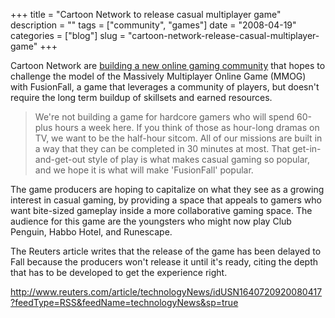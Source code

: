 +++
title = "Cartoon Network to release casual multiplayer game"
description = ""
tags = ["community", "games"]
date = "2008-04-19"
categories = ["blog"]
slug = "cartoon-network-release-casual-multiplayer-game"
+++



<p>Cartoon Network are <a href="http://www.reuters.com/article/technologyNews/idUSN1640720920080417?feedType=RSS&amp;feedName=technologyNews&amp;sp=true">building a new online gaming community</a> that hopes to challenge the model of the Massively Multiplayer Online Game (MMOG) with FusionFall, a game that leverages a community of players, but doesn't require the long term buildup of skillsets and earned resources. </p>
<blockquote><p>We're not building a game for hardcore gamers who will spend 60-plus hours a week here. If you think of those as hour-long dramas on TV, we want to be the half-hour sitcom. All of our missions are built in a way that they can be completed in 30 minutes at most. That get-in-and-get-out style of play is what makes casual gaming so popular, and we hope it is what will make 'FusionFall' popular.</p></blockquote>
<p>The game producers are hoping to capitalize on what they see as a growing interest in casual gaming, by providing a space that appeals to gamers who want bite-sized gameplay inside a more collaborative gaming space. The audience for this game are the youngsters who might now play Club Penguin, Habbo Hotel, and Runescape.</p>
<p>The Reuters article writes that the release of the game has been delayed to Fall because the producers won't release it until it's ready, citing the depth that has to be developed to get the experience right.</p>
    
  <a href="http://www.reuters.com/article/technologyNews/idUSN1640720920080417?feedType=RSS&amp;feedName=technologyNews&amp;sp=true">http://www.reuters.com/article/technologyNews/idUSN1640720920080417?feedType=RSS&feedName=technologyNews&sp=true</a>
